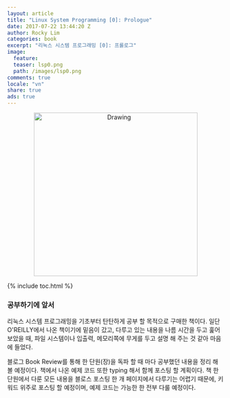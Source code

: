```yaml
---
layout: article
title: "Linux System Programming [0]: Prologue"
date: 2017-07-22 13:44:20 Z
author: Rocky Lim
categories: book
excerpt: "리눅스 시스템 프로그래밍 [0]: 프롤로그"
image:
  feature:
  teaser: lsp0.png
  path: /images/lsp0.png
comments: true
locale: "vn"
share: true
ads: true
---
```



<p style="text-align: center;">
	<img src="{{ site.url }}/images/lsp.gif" alt="Drawing" style="width: 380px;"/>
</p>


{% include toc.html %}

### 공부하기에 앞서
리눅스 시스템 프로그래밍을 기초부터 탄탄하게 공부 할 목적으로 구매한 책이다. 일단 O'REILLY에서 나온 책이기에 밑음이 갔고, 다루고 있는 내용을 나름 시간을 두고 훑어 보았을 때, 파일 시스템이나 입출력, 메모리쪽에 무게를 두고 설명 해 주는 것 같아 마음에 들었다.

블로그 Book Review를 통해 한 단원(장)을 독파 할 때 마다 공부했던 내용을 정리 해 볼 예정이다. 책에서 나온 예제 코드 또한 typing 해서 함께 포스팅 할 계획이다. 책 한 단원에서 다룬 모든 내용을 블로스 포스팅 한 개 페이지에서 다루기는 어렵기 때문에, 키워드 위주로 포스팅 할 예정이며, 예제 코드는 가능한 한 전부 다룰 예정이다.
